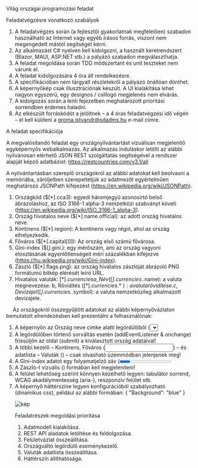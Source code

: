 Világ országai programozási feladat

Feladatvégzésre vonatkozó szabályok

1.	A feladatvégzés során (a fejlesztői gyakorlatnak megfelelően) szabadon használható az Internet vagy egyéb írásos forrás, viszont nem megengedett mástól segítséget kérni.
2.	Az alkalmazást C# nyelven kell kidolgozni, a használt keretrendszert (Blazor, MAUI, ASP.NET stb.) a pályázó szabadon megválaszthatja.
3.	A feladat megoldása során TDD módszertant és unit teszteket nem várunk el.
4.	A feladat kidolgozására 4 óra áll rendelkezésre.
5.	A specifikációban nem tárgyalt részletekről a pályázó önállóan dönthet.
6.	A képernyőkép csak illusztrációnak készült. A UI kialakítása lehet nagyon egyszerű, egy designos / csillogó megjelenés nem elvárás.
7.	A kidolgozás során a lenti fejezetben meghatározott prioritási sorrendben érdemes haladni.
8.	Az elkészült forráskódót a jelöltnek – a 4 órás feladatvégzési idő végén – el kell küldeni a groma.istvandr@sdadms.hu e-mail címre.

A feladat specifikációja

A megvalósítandó feladat egy országnyilvántartást vizuálisan megjelenítő egyképernyős webalkalmazás. Az alkalmazás induláskor letölti az alábbi nyilvánosan elérhető JSON REST szolgáltatás segítségével a rendszer alapját képző adatbázist:
https://restcountries.com/v3.1/all

A nyilvántartásban szereplő országokról az alábbi adatokat kell beolvasni a memóriába, záróljelben szerepeltetjük az adatmezőt egyértelműen meghatározó JSONPath kifejezést (https://en.wikipedia.org/wiki/JSONPath).

1.	Országkód ($[*].cca3): egyedi háromjegyű azonosírtó belső ábrázoláshoz, az ISO 3166-1 alpha-3 nemzetközi szabványt követi (https://en.wikipedia.org/wiki/ISO_3166-1_alpha-3).
2.	Ország hivatalos neve ($[*].name.official): az adott ország hivatalos neve.
3.	Kontinens ($[*].region): A kontinens vagy régió, ahol az ország elhelyezkedik.
4.	Főváros ($[*].capital[0]): Az ország első számú fővárosa.
5.	Gini-index ($[*].gini.*): egy mérőszám, ami az ország vagyoni eloszlásának egyenlőtlenségeit méri százalékban kifejezve (https://hu.wikipedia.org/wiki/Gini-index).
6.	Zászló ($[*].flags.png): az ország hivatalos zászlóját ábrázoló PNG formátumú bitkép elérését leíró URL.
7.	Hivatalos valuták: $[*].currencies
    a,  Név ($[*].currencies.*.name): a valuta megnevezése.
    b,  Rövidítés ($[*].currencies.*~): a valuta rövidítése.
    c,  Devizajel ($[*].currencies.*.symbol): a valuta nemzetközileg alkalmazott devizajele.

 
Az országokról összegyűjtött adatokat az alábbi képernyővázlaton bemutatott elrendezésben kell prezentálni a felhasználónak:
1.  A képernyőn az Ország neve címke alatti legördülőből (<select>) szabadon kiválasztható a megtekintendő ország.
2.  A legördülőben történő sorváltás esetén (addEventListener & onchange) frissüljön az oldal (submit) a kiválasztott ország adataival!
3.  A többi kezelő – Kontinens, Főváros (<input>) – és adatlista – Valuták (<table>) – csak olvasható üzemmódban jelenjenek meg!
4.	A Gini-index adatot egy folyamatjelző sáv (<progress>) segítségével ábrázoljuk, értékkészlete 0 és 100 között legyen!
5.	A Zászló-t vizuális (<img>) formában kell megjeleníteni!
6.	A felület lehetőség szerint könnyen kezelhető legyen: tabulátor sorrend, WCAG akadálymentesség (aria-), reszponzív felület stb.
7.	A képernyő háttérszíne legyen konfigurációból szabályozható (dinamikus css), például az alábbi formában:
  {
    "Background": "blue"
  }

![kép](https://github.com/user-attachments/assets/a7d9ad4e-3edd-43d7-9df5-6bd1302ee062)


Feladatrészek megoldási prioritása
1.	Adatmodell kialakítása.
2.	REST API aladatok letöltése és feldolgozása.
3.	Felületvázlat összeállítása.
4.	Országváltó legördülő eseménykezelő.
5.	Valuták adatlista összeállítása.
6.	Háttérszín állíthatósága.
